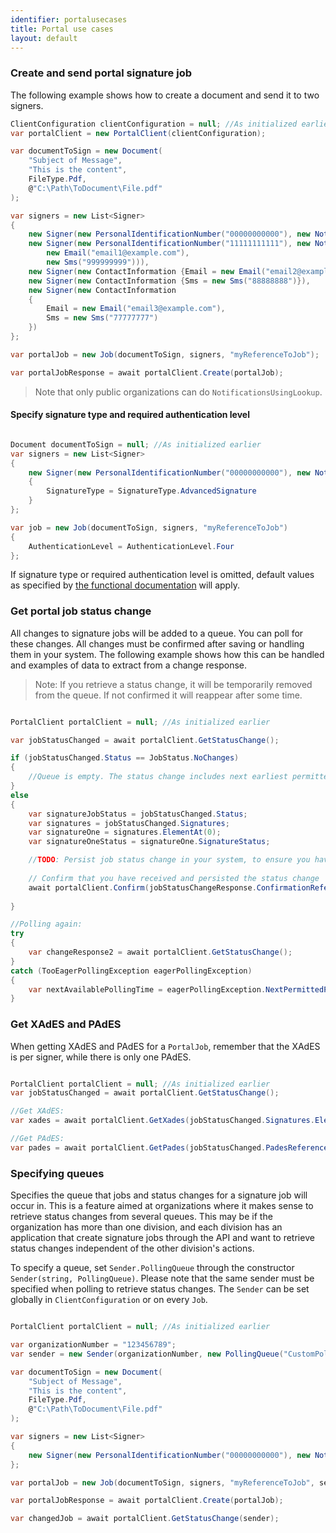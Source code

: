 ```yaml
---
identifier: portalusecases
title: Portal use cases
layout: default
---
```


### Create and send portal signature job

The following example shows how to create a document and send it to two signers.

``` csharp
ClientConfiguration clientConfiguration = null; //As initialized earlier
var portalClient = new PortalClient(clientConfiguration);

var documentToSign = new Document(
    "Subject of Message",
    "This is the content",
    FileType.Pdf,
    @"C:\Path\ToDocument\File.pdf"
);

var signers = new List<Signer>
{
    new Signer(new PersonalIdentificationNumber("00000000000"), new NotificationsUsingLookup()),
    new Signer(new PersonalIdentificationNumber("11111111111"), new Notifications(
        new Email("email1@example.com"),
        new Sms("999999999"))),
    new Signer(new ContactInformation {Email = new Email("email2@example.com")}),
    new Signer(new ContactInformation {Sms = new Sms("88888888")}),
    new Signer(new ContactInformation
    {
        Email = new Email("email3@example.com"),
        Sms = new Sms("77777777")
    })
};

var portalJob = new Job(documentToSign, signers, "myReferenceToJob");

var portalJobResponse = await portalClient.Create(portalJob);

```

> Note that only public organizations can do `NotificationsUsingLookup`.

#### Specify signature type and required authentication level

``` csharp

Document documentToSign = null; //As initialized earlier
var signers = new List<Signer>
{
    new Signer(new PersonalIdentificationNumber("00000000000"), new NotificationsUsingLookup())
    {
        SignatureType = SignatureType.AdvancedSignature
    }
};

var job = new Job(documentToSign, signers, "myReferenceToJob")
{
    AuthenticationLevel = AuthenticationLevel.Four
};

```

If signature type or required authentication level is omitted, default values as specified by [the functional documentation](http://digipost.github.io/signature-api-specification/v1.0/#signaturtype) will apply.

### Get portal job status change

All changes to signature jobs will be added to a queue. You can poll for these changes. All changes must be confirmed after saving or handling them in your system. The following example shows how this can be handled and examples of data to extract from a change response.
> Note: If you retrieve a status change, it will be temporarily removed from the queue. If not confirmed it will reappear after some time. 

``` csharp

PortalClient portalClient = null; //As initialized earlier

var jobStatusChanged = await portalClient.GetStatusChange();

if (jobStatusChanged.Status == JobStatus.NoChanges)
{
    //Queue is empty. The status change includes next earliest permitted poll time.
}
else
{
    var signatureJobStatus = jobStatusChanged.Status;
    var signatures = jobStatusChanged.Signatures;
    var signatureOne = signatures.ElementAt(0);
    var signatureOneStatus = signatureOne.SignatureStatus;

    //TODO: Persist job status change in your system, to ensure you have the latest status if anything crashes beyond this point.
    
    // Confirm that you have received and persisted the status change
    await portalClient.Confirm(jobStatusChangeResponse.ConfirmationReference);
        
}

//Polling again:
try
{
    var changeResponse2 = await portalClient.GetStatusChange();
}
catch (TooEagerPollingException eagerPollingException)
{
    var nextAvailablePollingTime = eagerPollingException.NextPermittedPollTime;
}

```

### Get XAdES and PAdES

When getting XAdES and PAdES for a `PortalJob`, remember that the XAdES is per signer, while there is only one PAdES. 

``` csharp

PortalClient portalClient = null; //As initialized earlier
var jobStatusChanged = await portalClient.GetStatusChange();

//Get XAdES:
var xades = await portalClient.GetXades(jobStatusChanged.Signatures.ElementAt(0).XadesReference);

//Get PAdES:
var pades = await portalClient.GetPades(jobStatusChanged.PadesReference);

```

### Specifying queues

Specifies the queue that jobs and status changes for a signature job will occur in. This is a feature aimed at organizations where it makes sense to retrieve status changes from several queues. This may be if the organization has more than one division, and each division has an application that create signature jobs through the API and want to retrieve status changes independent of the other division's actions.

To specify a queue, set `Sender.PollingQueue` through the constructor `Sender(string, PollingQueue)`. Please note that the same sender must be specified when polling to retrieve status changes. The `Sender` can be set globally in `ClientConfiguration` or on every `Job`.

``` csharp

PortalClient portalClient = null; //As initialized earlier

var organizationNumber = "123456789";
var sender = new Sender(organizationNumber, new PollingQueue("CustomPollingQueue"));

var documentToSign = new Document(
    "Subject of Message",
    "This is the content",
    FileType.Pdf,
    @"C:\Path\ToDocument\File.pdf"
);

var signers = new List<Signer>
{
    new Signer(new PersonalIdentificationNumber("00000000000"), new NotificationsUsingLookup())
};

var portalJob = new Job(documentToSign, signers, "myReferenceToJob", sender);

var portalJobResponse = await portalClient.Create(portalJob);

var changedJob = await portalClient.GetStatusChange(sender);

```